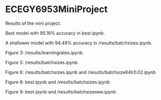 # ECEGY6953MiniProject
Results of the mini project.

Best model with 95.18% accuracy in best.ipynb.

A shallower model with 94.49% accuracy in /results/batchsizes.ipynb.

Figure 3: /results/learningrates.ipynb.

Figure 5: /results/batchsizes.ipynb.

Figure 6: /results/batchsizes.ipynb and /results/batchsize64lr0.02.ipynb

Figure 8: best.ipynb and /results/batchsizes.ipynb

Figure 9: best.ipynb and /results/batchsizenew.ipynb

